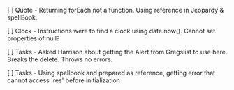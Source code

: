 [ ] Quote - Returning forEach not a function. Using reference in Jeopardy & spellBook.

[ ] Clock - Instructions were to find a clock using date.now(). Cannot set properties of null?

[ ] Tasks - Asked Harrison about getting the Alert from Gregslist to use here. Breaks the delete. Throws no errors.

[ ] Tasks - Using spellbook and prepared as reference, getting error that cannot access 'res' before initialization
